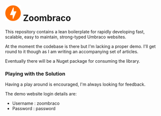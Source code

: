 # <img src="build/assets/logo/zoombraco-64.png" width="52" height="52"/> Zoombraco

This repository contains a lean boilerplate for rapidly developing fast, scalable, easy to maintain, strong-typed Umbraco websites. 

At the moment the codebase is there but I'm lacking a proper demo. I'll get round to it though as I am writing an accompanying set of articles.

Eventually there will be a Nuget package for consuming the library.

### Playing with the Solution

Having a play around is encouraged, I'm always looking for feedback.

The demo website login details are:
 - Username : zoombraco
 - Password : password